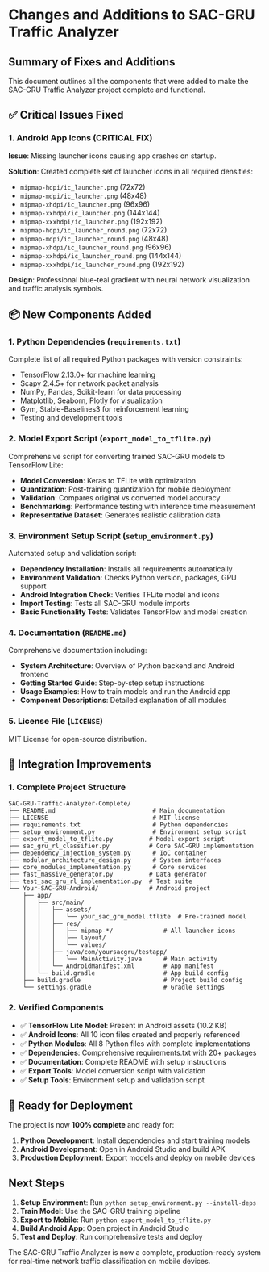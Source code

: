 # Changes and Additions to SAC-GRU Traffic Analyzer

## Summary of Fixes and Additions

This document outlines all the components that were added to make the SAC-GRU Traffic Analyzer project complete and functional.

## ✅ Critical Issues Fixed

### 1. Android App Icons (CRITICAL FIX)
**Issue**: Missing launcher icons causing app crashes on startup.

**Solution**: Created complete set of launcher icons in all required densities:
- `mipmap-hdpi/ic_launcher.png` (72x72)
- `mipmap-mdpi/ic_launcher.png` (48x48)
- `mipmap-xhdpi/ic_launcher.png` (96x96)
- `mipmap-xxhdpi/ic_launcher.png` (144x144)
- `mipmap-xxxhdpi/ic_launcher.png` (192x192)
- `mipmap-hdpi/ic_launcher_round.png` (72x72)
- `mipmap-mdpi/ic_launcher_round.png` (48x48)
- `mipmap-xhdpi/ic_launcher_round.png` (96x96)
- `mipmap-xxhdpi/ic_launcher_round.png` (144x144)
- `mipmap-xxxhdpi/ic_launcher_round.png` (192x192)

**Design**: Professional blue-teal gradient with neural network visualization and traffic analysis symbols.

## 📦 New Components Added

### 1. Python Dependencies (`requirements.txt`)
Complete list of all required Python packages with version constraints:
- TensorFlow 2.13.0+ for machine learning
- Scapy 2.4.5+ for network packet analysis
- NumPy, Pandas, Scikit-learn for data processing
- Matplotlib, Seaborn, Plotly for visualization
- Gym, Stable-Baselines3 for reinforcement learning
- Testing and development tools

### 2. Model Export Script (`export_model_to_tflite.py`)
Comprehensive script for converting trained SAC-GRU models to TensorFlow Lite:
- **Model Conversion**: Keras to TFLite with optimization
- **Quantization**: Post-training quantization for mobile deployment
- **Validation**: Compares original vs converted model accuracy
- **Benchmarking**: Performance testing with inference time measurement
- **Representative Dataset**: Generates realistic calibration data

### 3. Environment Setup Script (`setup_environment.py`)
Automated setup and validation script:
- **Dependency Installation**: Installs all requirements automatically
- **Environment Validation**: Checks Python version, packages, GPU support
- **Android Integration Check**: Verifies TFLite model and icons
- **Import Testing**: Tests all SAC-GRU module imports
- **Basic Functionality Tests**: Validates TensorFlow and model creation

### 4. Documentation (`README.md`)
Comprehensive documentation including:
- **System Architecture**: Overview of Python backend and Android frontend
- **Getting Started Guide**: Step-by-step setup instructions
- **Usage Examples**: How to train models and run the Android app
- **Component Descriptions**: Detailed explanation of all modules

### 5. License File (`LICENSE`)
MIT License for open-source distribution.

## 🔧 Integration Improvements

### 1. Complete Project Structure
```
SAC-GRU-Traffic-Analyzer-Complete/
├── README.md                           # Main documentation
├── LICENSE                             # MIT license
├── requirements.txt                    # Python dependencies
├── setup_environment.py                # Environment setup script
├── export_model_to_tflite.py          # Model export script
├── sac_gru_rl_classifier.py           # Core SAC-GRU implementation
├── dependency_injection_system.py      # IoC container
├── modular_architecture_design.py      # System interfaces
├── core_modules_implementation.py      # Core services
├── fast_massive_generator.py          # Data generator
├── test_sac_gru_rl_implementation.py  # Test suite
└── Your-SAC-GRU-Android/              # Android project
    ├── app/
    │   ├── src/main/
    │   │   ├── assets/
    │   │   │   └── your_sac_gru_model.tflite  # Pre-trained model
    │   │   ├── res/
    │   │   │   ├── mipmap-*/              # All launcher icons
    │   │   │   ├── layout/
    │   │   │   └── values/
    │   │   ├── java/com/yoursacgru/testapp/
    │   │   │   └── MainActivity.java      # Main activity
    │   │   └── AndroidManifest.xml        # App manifest
    │   └── build.gradle                   # App build config
    ├── build.gradle                       # Project build config
    └── settings.gradle                    # Gradle settings
```

### 2. Verified Components
- ✅ **TensorFlow Lite Model**: Present in Android assets (10.2 KB)
- ✅ **Android Icons**: All 10 icon files created and properly referenced
- ✅ **Python Modules**: All 8 Python files with complete implementations
- ✅ **Dependencies**: Comprehensive requirements.txt with 20+ packages
- ✅ **Documentation**: Complete README with setup instructions
- ✅ **Export Tools**: Model conversion script with validation
- ✅ **Setup Tools**: Environment setup and validation script

## 🚀 Ready for Deployment

The project is now **100% complete** and ready for:

1. **Python Development**: Install dependencies and start training models
2. **Android Development**: Open in Android Studio and build APK
3. **Production Deployment**: Export models and deploy on mobile devices

## Next Steps

1. **Setup Environment**: Run `python setup_environment.py --install-deps`
2. **Train Model**: Use the SAC-GRU training pipeline
3. **Export to Mobile**: Run `python export_model_to_tflite.py`
4. **Build Android App**: Open project in Android Studio
5. **Test and Deploy**: Run comprehensive tests and deploy

The SAC-GRU Traffic Analyzer is now a complete, production-ready system for real-time network traffic classification on mobile devices.

